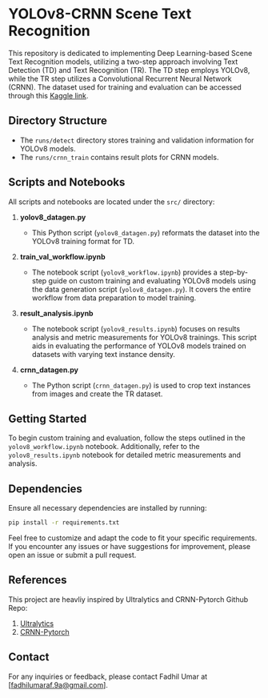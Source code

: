 # YOLOv8-CRNN Scene Text Recognition

This repository is dedicated to implementing Deep Learning-based Scene Text Recognition models, utilizing a two-step approach involving Text Detection (TD) and Text Recognition (TR). The TD step employs YOLOv8, while the TR step utilizes a Convolutional Recurrent Neural Network (CRNN). The dataset used for training and evaluation can be accessed through this [Kaggle link](https://www.kaggle.com/datasets/robikscube/textocr-text-extraction-from-images-dataset).

## Directory Structure

- The `runs/detect` directory stores training and validation information for YOLOv8 models.
- The `runs/crnn_train` contains result plots for CRNN models.

## Scripts and Notebooks

All scripts and notebooks are located under the `src/` directory:

1. **yolov8_datagen.py**

   - This Python script (`yolov8_datagen.py`) reformats the dataset into the YOLOv8 training format for TD.

2. **train_val_workflow.ipynb**

   - The notebook script (`yolov8_workflow.ipynb`) provides a step-by-step guide on custom training and evaluating YOLOv8 models using the data generation script (`yolov8_datagen.py`). It covers the entire workflow from data preparation to model training.

3. **result_analysis.ipynb**

   - The notebook script (`yolov8_results.ipynb`) focuses on results analysis and metric measurements for YOLOv8 trainings. This script aids in evaluating the performance of YOLOv8 models trained on datasets with varying text instance density.

4. **crnn_datagen.py**

   - The Python script (`crnn_datagen.py`) is used to crop text instances from images and create the TR dataset.

## Getting Started

To begin custom training and evaluation, follow the steps outlined in the `yolov8_workflow.ipynb` notebook. Additionally, refer to the `yolov8_results.ipynb` notebook for detailed metric measurements and analysis.

## Dependencies

Ensure all necessary dependencies are installed by running:

```bash
pip install -r requirements.txt
```

Feel free to customize and adapt the code to fit your specific requirements. If you encounter any issues or have suggestions for improvement, please open an issue or submit a pull request.

## References
This project are heavliy inspired by Ultralytics and CRNN-Pytorch Github Repo:
1. [Ultralytics](https://github.com/ultralytics/ultralytics)
2. [CRNN-Pytorch](https://github.com/GitYCC/crnn-pytorch)

## Contact

For any inquiries or feedback, please contact Fadhil Umar at [[fadhilumaraf.9a@gmail.com](mailto:fadhilumaraf.9a@gmail.com)].
